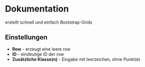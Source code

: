 # Dokumentation

erstellt schnell und einfach Bootstrap-Grids

## Einstellungen

- **Row** - erzeugt eine leere row
- **ID** - eindeutige ID der row
- **Zusätzliche Klasse(n)** - Eingabe mit leerzeichen, ohne Punkt(e)